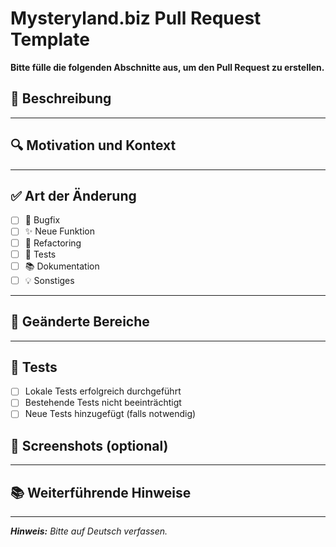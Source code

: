 
# Mysteryland.biz Pull Request Template

**Bitte fülle die folgenden Abschnitte aus, um den Pull Request zu erstellen.**

## 📝 Beschreibung

<!-- Beschreibe kurz und prägnant, was in diesem Pull Request umgesetzt wurde -->

---

## 🔍 Motivation und Kontext

<!-- Warum wurde diese Änderung vorgenommen? Gibt es einen Bezug zu einem Issue oder Feature? -->

---

## ✅ Art der Änderung

<!-- Bitte zutreffendes ankreuzen -->

- [ ] 🐞 Bugfix
- [ ] ✨ Neue Funktion
- [ ] 🔁 Refactoring
- [ ] 🧪 Tests
- [ ] 📚 Dokumentation
- [ ] 💡 Sonstiges

---

## 🔄 Geänderte Bereiche

<!-- Liste betroffene Komponenten, Module oder Dateien auf -->

---

## 🧪 Tests

- [ ] Lokale Tests erfolgreich durchgeführt
- [ ] Bestehende Tests nicht beeinträchtigt
- [ ] Neue Tests hinzugefügt (falls notwendig)

## 📸 Screenshots (optional)

<!-- Screenshots oder GIFs zur Veranschaulichung -->

---

## 📚 Weiterführende Hinweise

<!-- Relevante Links, offene Fragen oder Anmerkungen -->

---

_**Hinweis:** Bitte auf Deutsch verfassen._